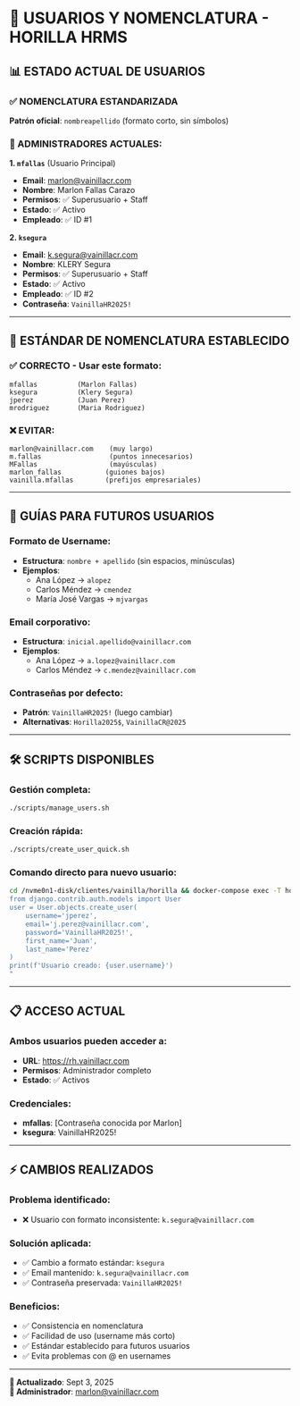# 👥 USUARIOS Y NOMENCLATURA - HORILLA HRMS

## 📊 **ESTADO ACTUAL DE USUARIOS**

### **✅ NOMENCLATURA ESTANDARIZADA**
**Patrón oficial**: `nombreapellido` (formato corto, sin símbolos)

### **🔐 ADMINISTRADORES ACTUALES:**

**1. `mfallas`** (Usuario Principal)
- **Email**: marlon@vainillacr.com
- **Nombre**: Marlon Fallas Carazo  
- **Permisos**: ✅ Superusuario + Staff
- **Estado**: ✅ Activo
- **Empleado**: ✅ ID #1

**2. `ksegura`** 
- **Email**: k.segura@vainillacr.com
- **Nombre**: KLERY Segura
- **Permisos**: ✅ Superusuario + Staff  
- **Estado**: ✅ Activo
- **Empleado**: ✅ ID #2
- **Contraseña**: `VainillaHR2025!`

---

## 📝 **ESTÁNDAR DE NOMENCLATURA ESTABLECIDO**

### **✅ CORRECTO - Usar este formato:**
```
mfallas          (Marlon Fallas)
ksegura          (Klery Segura)  
jperez           (Juan Perez)
mrodriguez       (Maria Rodriguez)
```

### **❌ EVITAR:**
```
marlon@vainillacr.com    (muy largo)
m.fallas                 (puntos innecesarios)  
MFallas                  (mayúsculas)
marlon_fallas           (guiones bajos)
vainilla.mfallas        (prefijos empresariales)
```

---

## 🎯 **GUÍAS PARA FUTUROS USUARIOS**

### **Formato de Username:**
- **Estructura**: `nombre + apellido` (sin espacios, minúsculas)
- **Ejemplos**: 
  - Ana López → `alopez`
  - Carlos Méndez → `cmendez` 
  - María José Vargas → `mjvargas`

### **Email corporativo:**
- **Estructura**: `inicial.apellido@vainillacr.com`
- **Ejemplos**:
  - Ana López → `a.lopez@vainillacr.com`
  - Carlos Méndez → `c.mendez@vainillacr.com`

### **Contraseñas por defecto:**
- **Patrón**: `VainillaHR2025!` (luego cambiar)
- **Alternativas**: `Horilla2025$`, `VainillaCR@2025`

---

## 🛠️ **SCRIPTS DISPONIBLES**

### **Gestión completa:**
```bash
./scripts/manage_users.sh
```

### **Creación rápida:**
```bash  
./scripts/create_user_quick.sh
```

### **Comando directo para nuevo usuario:**
```bash
cd /nvme0n1-disk/clientes/vainilla/horilla && docker-compose exec -T horilla-vainilla python manage.py shell -c "
from django.contrib.auth.models import User
user = User.objects.create_user(
    username='jperez',
    email='j.perez@vainillacr.com', 
    password='VainillaHR2025!',
    first_name='Juan',
    last_name='Perez'
)
print(f'Usuario creado: {user.username}')
"
```

---

## 📋 **ACCESO ACTUAL**

### **Ambos usuarios pueden acceder a:**
- **URL**: https://rh.vainillacr.com
- **Permisos**: Administrador completo
- **Estado**: ✅ Activos

### **Credenciales:**
- **mfallas**: [Contraseña conocida por Marlon]
- **ksegura**: VainillaHR2025!

---

## ⚡ **CAMBIOS REALIZADOS**

### **Problema identificado:**
- ❌ Usuario con formato inconsistente: `k.segura@vainillacr.com`

### **Solución aplicada:**
- ✅ Cambio a formato estándar: `ksegura`  
- ✅ Email mantenido: `k.segura@vainillacr.com`
- ✅ Contraseña preservada: `VainillaHR2025!`

### **Beneficios:**
- ✅ Consistencia en nomenclatura
- ✅ Facilidad de uso (username más corto)
- ✅ Estándar establecido para futuros usuarios
- ✅ Evita problemas con @ en usernames

---

**📝 Actualizado**: Sept 3, 2025  
**👤 Administrador**: marlon@vainillacr.com
